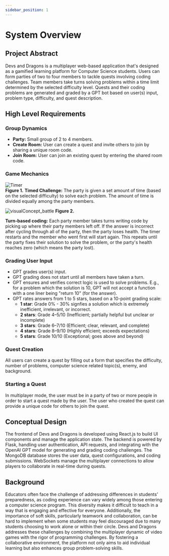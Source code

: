 ```yaml
---
sidebar_position: 1
---
```


# System Overview

## Project Abstract

Devs and Dragons is a multiplayer web-based application that's designed as a gamified learning platform for Computer Science students. Users can form parties of two to four members to tackle quests involving coding challenges. Team members take turns solving problems within a time limit determined by the selected difficulty level. Quests and their coding problems are generated and graded by a GPT bot based on user(s) input, problem type, difficulty, and quest description.


## High Level Requirements

### Group Dynamics
- **Party:** Small group of 2 to 4 members.
- **Create Room:**  User can create a quest and invite others to join by sharing a unique room code.
- **Join Room:**  User can join an existing quest by entering the shared room code.

### Game Mechanics
![Timer](https://github.com/user-attachments/assets/ab9dd4d5-2544-461d-a894-28ed702d74bf)             
**Figure 1.**
**Timed Challenge:** The party is given a set amount of time (based on the selected difficulty) to solve each problem. The amount of time is divided equally among the party members.

![visualConcept_battle](https://github.com/user-attachments/assets/e323bf35-b6bb-4b4e-91dd-a4346f2886f7)
**Figure 2.**

**Turn-based coding:** Each party member takes turns writing code by picking up where their party members left off. If the answer is incorrect after cycling through all of the party, then the party loses health. The timer restarts and the member who went first will start again. This repeats until the party fixes their solution to solve the problem, or the party's health reaches zero (which means the party lost).

### Grading User Input
- GPT grades user(s) input.
- GPT grading does not start until all members have taken a turn.
- GPT ensures and verifies correct logic is used to solve problems. E.g., for a problem which the solution is 10, GPT will not accept a function with a one liner being "return 10" (for the answer).
- GPT rates answers from 1 to 5 stars, based on a 10-point grading scale:
  - **1 star**: Grade 0% - 30% signfies a solution which is extremely inefficient, irrelevant, or incorrect.
  - **2 stars**: Grade 4–5/10 (Inefficient; partially helpful but unclear or incomplete)
  - **3 stars**: Grade 6–7/10 (Efficient; clear, relevant, and complete)
  - **4 stars**: Grade 8–9/10 (Highly efficient; exceeds expectations)
  - **5 stars**: Grade 10/10 (Exceptional; goes above and beyond)

### Quest Creation
All users can create a quest by filling out a form that specifies the difficulty, number of problems, computer science related topic(s), enemy, and background.

### Starting a Quest
In multiplayer mode, the user must be in a party of two or more people in order to start a quest made by the user. The user who created the quest can provide a unique code for others to join the quest.

## Conceptual Design
The frontend of Devs and Dragons is developed using React.js to build UI components and manage the application state. The backend is powered by Flask, handling user authentication, API requests, and integrating with the OpenAI GPT model for generating and grading coding challenges. The MongoDB database stores the user data, quest configurations, and coding submissions. WebSockets manage the multiplayer connections to allow players to collaborate in real-time during quests. 

## Background
Educators often face the challenge of addressing differences in students’ preparedness, as coding experience can vary widely among those entering a computer science program. This diversity makes it difficult to teach in a way that is engaging and effective for everyone. Additionally, the importance of soft skills, particularly teamwork and collaboration, can be hard to implement when some students may feel discouraged due to many students choosing to work alone or within their circle. Devs and Dragons addresses these challenges by combining the multiplayer dynamic of video games with the rigor of programming challenges. By fostering a collaborative environment, the platform not only aims to aid individual learning but also enhances group problem-solving skills.